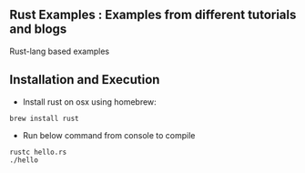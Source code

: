 Rust Examples : Examples from different tutorials and blogs
---
Rust-lang based examples

Installation and Execution
---
* Install rust on osx using homebrew:
```
brew install rust
```
* Run below command from console to compile
```
rustc hello.rs
./hello
```

